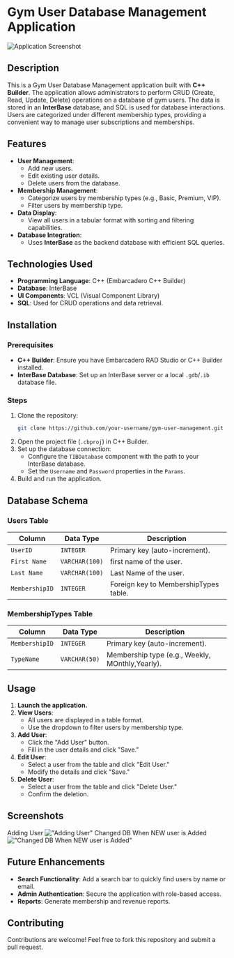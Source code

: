 
# Gym User Database Management Application

![Application Screenshot](https://github.com/user-attachments/assets/50a26dcc-e390-45d3-a829-69f8e8385c2f)
 <!-- Optional: Add a screenshot -->

## Description

This is a Gym User Database Management application built with **C++ Builder**. The application allows administrators to perform CRUD (Create, Read, Update, Delete) operations on a database of gym users. The data is stored in an **InterBase** database, and SQL is used for database interactions. Users are categorized under different membership types, providing a convenient way to manage user subscriptions and memberships.

## Features

- **User Management**: 
  - Add new users.
  - Edit existing user details.
  - Delete users from the database.
- **Membership Management**:
  - Categorize users by membership types (e.g., Basic, Premium, VIP).
  - Filter users by membership type.
- **Data Display**:
  - View all users in a tabular format with sorting and filtering capabilities.
- **Database Integration**:
  - Uses **InterBase** as the backend database with efficient SQL queries.

## Technologies Used

- **Programming Language**: C++ (Embarcadero C++ Builder)
- **Database**: InterBase
- **UI Components**: VCL (Visual Component Library)
- **SQL**: Used for CRUD operations and data retrieval.

## Installation

### Prerequisites
- **C++ Builder**: Ensure you have Embarcadero RAD Studio or C++ Builder installed.
- **InterBase Database**: Set up an InterBase server or a local `.gdb`/`.ib` database file.

### Steps
1. Clone the repository:
   ```bash
   git clone https://github.com/your-username/gym-user-management.git
   ```
2. Open the project file (`.cbproj`) in C++ Builder.
3. Set up the database connection:
   - Configure the `TIBDatabase` component with the path to your InterBase database.
   - Set the `Username` and `Password` properties in the `Params`.
4. Build and run the application.

## Database Schema

### Users Table
| Column          | Data Type       | Description                 |
|-----------------|----------------|-----------------------------|
| `UserID`        | `INTEGER`      | Primary key (auto-increment). |
| `First Name`    | `VARCHAR(100)` | first name of the user.      |
| `Last Name`     | `VARCHAR(100)` | Last Name of the user.  |
| `MembershipID`  | `INTEGER`      | Foreign key to MembershipTypes table. |

### MembershipTypes Table
| Column          | Data Type       | Description                 |
|-----------------|----------------|-----------------------------|
| `MembershipID`  | `INTEGER`      | Primary key (auto-increment). |
| `TypeName`      | `VARCHAR(50)`  | Membership type (e.g., Weekly, MOnthly,Yearly). |

## Usage

1. **Launch the application.**
2. **View Users**:
   - All users are displayed in a table format.
   - Use the dropdown to filter users by membership type.
3. **Add User**:
   - Click the "Add User" button.
   - Fill in the user details and click "Save."
4. **Edit User**:
   - Select a user from the table and click "Edit User."
   - Modify the details and click "Save."
5. **Delete User**:
   - Select a user from the table and click "Delete User."
   - Confirm the deletion.

## Screenshots

<!-- Add some screenshots here -->
Adding User
!["Adding User"](https://github.com/user-attachments/assets/c2714ed5-fc70-44c1-a815-fa9e54144e3b)
Changed DB When NEW user is Added
!["Changed DB When NEW user is Added"](https://github.com/user-attachments/assets/323615fd-c9ba-4fe6-a2af-c11e3715adc2)


## Future Enhancements

- **Search Functionality**: Add a search bar to quickly find users by name or email.
- **Admin Authentication**: Secure the application with role-based access.
- **Reports**: Generate membership and revenue reports.

## Contributing

Contributions are welcome! Feel free to fork this repository and submit a pull request.
